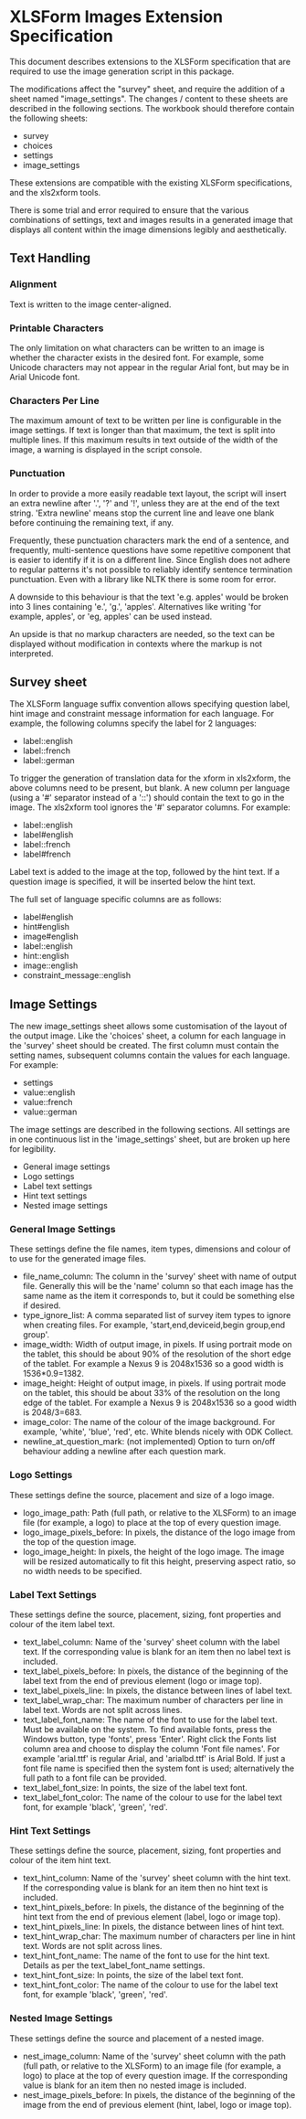 # XLSForm Images Extension Specification
This document describes extensions to the XLSForm specification that
are required to use the image generation script in this package.

The modifications affect the "survey" sheet, and require the addition of a
sheet named "image_settings". The changes / content to these sheets are
described in the following sections. The workbook should therefore contain
the following sheets:

- survey
- choices
- settings
- image_settings

These extensions are compatible with the existing XLSForm specifications, and
the xls2xform tools.

There is some trial and error required to ensure that the various combinations
of settings, text and images results in a generated image that displays all
content within the image dimensions legibly and aesthetically.


## Text Handling


### Alignment
Text is written to the image center-aligned.


### Printable Characters
The only limitation on what characters can be written to an image is whether
the character exists in the desired font. For example, some Unicode
characters may not appear in the regular Arial font, but may be in Arial
Unicode font.


### Characters Per Line
The maximum amount of text to be written per line is configurable in the image
settings. If text is longer than that maximum, the text is split into multiple
lines. If this maximum results in text outside of the width of the image, a
warning is displayed in the script console.


### Punctuation
In order to provide a more easily readable text layout, the script will
insert an extra newline after '.', '?' and '!', unless they are at the end of
the text string. 'Extra newline' means stop the current line and leave one
blank before continuing the remaining text, if any.

Frequently, these punctuation characters mark the end of a sentence, and
frequently, multi-sentence questions have some repetitive component that is
easier to identify if it is on a different line. Since English does not adhere
to regular patterns it's not possible to reliably identify sentence termination
punctuation. Even with a library like NLTK there is some room for error.

A downside to this behaviour is that the text 'e.g. apples' would be broken
into 3 lines containing 'e.', 'g.', 'apples'. Alternatives like writing
'for example, apples', or 'eg, apples' can be used instead.

An upside is that no markup characters are needed, so the text can be displayed
without modification in contexts where the markup is not interpreted.


## Survey sheet
The XLSForm language suffix convention allows specifying question label, hint
image and constraint message information for each language. For example, the
following columns specify the label for 2 languages:

- label::english
- label::french
- label::german

To trigger the generation of translation data for the xform in xls2xform, the
above columns need to be present, but blank. A new column per language (using
a '#' separator instead of a '::') should contain the text to go in the image.
The xls2xform tool ignores the '#' separator columns. For example:

- label::english
- label#english
- label::french
- label#french

Label text is added to the image at the top, followed by the hint text. If a
question image is specified, it will be inserted below the hint text.

The full set of language specific columns are as follows:

- label#english
- hint#english
- image#english
- label::english
- hint::english
- image::english
- constraint_message::english


## Image Settings
The new image_settings sheet allows some customisation of the layout of the
output image. Like the 'choices' sheet, a column for each language in the
'survey' sheet should be created. The first column must contain the setting
names, subsequent columns contain the values for each language. For example:

- settings
- value::english
- value::french
- value::german

The image settings are described in the following sections. All settings are in
one continuous list in the 'image_settings' sheet, but are broken up here for
legibility.

- General image settings
- Logo settings
- Label text settings
- Hint text settings
- Nested image settings


### General Image Settings
These settings define the file names, item types, dimensions and colour of
to use for the generated image files.

- file_name_column: The column in the 'survey' sheet with name of output file.
  Generally this will be the 'name' column so that each image has the same name
  as the item it corresponds to, but it could be something else if desired.
- type_ignore_list: A comma separated list of survey item types to ignore when
  creating files. For example, 'start,end,deviceid,begin group,end group'.
- image_width: Width of output image, in pixels. If using portrait mode on the
  tablet, this should be about 90% of the resolution of the short edge of the
  tablet. For example a Nexus 9 is 2048x1536 so a good width is 1536*0.9=1382.
- image_height: Height of output image, in pixels. If using portrait mode on
  the tablet, this should be about 33% of the resolution on the long edge of
  the tablet. For example a Nexus 9 is 2048x1536 so a good width is 2048/3=683.
- image_color: The name of the colour of the image background. For example,
  'white', 'blue', 'red', etc. White blends nicely with ODK Collect.
- newline_at_question_mark: (not implemented) Option to turn on/off behaviour
  adding a newline after each question mark.


### Logo Settings
These settings define the source, placement and size of a logo image.

- logo_image_path: Path (full path, or relative to the XLSForm) to an image
  file (for example, a logo) to place at the top of every question image.
- logo_image_pixels_before: In pixels, the distance of the logo image from
  the top of the question image.
- logo_image_height: In pixels, the height of the logo image. The image will be
  resized automatically to fit this height, preserving aspect ratio, so no
  width needs to be specified.


### Label Text Settings
These settings define the source, placement, sizing, font properties and colour
of the item label text.

- text_label_column: Name of the 'survey' sheet column with the label text. If
  the corresponding value is blank for an item then no label text is included.
- text_label_pixels_before: In pixels, the distance of the beginning of the
  label text from the end of previous element (logo or image top).
- text_label_pixels_line: In pixels, the distance between lines of label text.
- text_label_wrap_char: The maximum number of characters per line in label text.
  Words are not split across lines.
- text_label_font_name: The name of the font to use for the label text. Must
  be available on the system. To find available fonts, press the Windows button,
  type 'fonts', press 'Enter'. Right click the Fonts list column area and
  choose to display the column 'Font file names'. For example 'arial.ttf' is
  regular Arial, and 'arialbd.ttf' is Arial Bold. If just a font file name is
  specified then the system font is used; alternatively the full path to a font
  file can be provided.
- text_label_font_size: In points, the size of the label text font.
- text_label_font_color: The name of the colour to use for the label text font,
  for example 'black', 'green', 'red'.


### Hint Text Settings
These settings define the source, placement, sizing, font properties and colour
of the item hint text.

- text_hint_column: Name of the 'survey' sheet column with the hint text. If
  the corresponding value is blank for an item then no hint text is included.
- text_hint_pixels_before: In pixels, the distance of the beginning of the
  hint text from the end of previous element (label, logo or image top).
- text_hint_pixels_line: In pixels, the distance between lines of hint text.
- text_hint_wrap_char: The maximum number of characters per line in hint text.
  Words are not split across lines.
- text_hint_font_name: The name of the font to use for the hint text. Details
  as per the text_label_font_name settings.
- text_hint_font_size: In points, the size of the label text font.
- text_hint_font_color: The name of the colour to use for the label text font,
  for example 'black', 'green', 'red'.


### Nested Image Settings
These settings define the source and placement of a nested image.

- nest_image_column: Name of the 'survey' sheet column with the path (full
  path, or relative to the XLSForm) to an image file (for example, a logo) to
  place at the top of every question image. If the corresponding value is blank
  for an item then no nested image is included.
- nest_image_pixels_before: In pixels, the distance of the beginning of the
  image from the end of previous element (hint, label, logo or image top).

